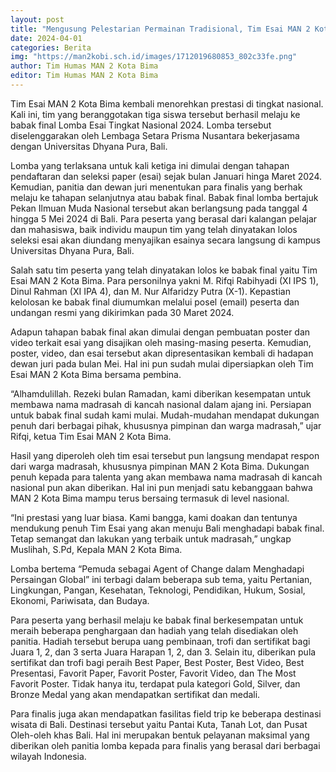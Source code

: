 ```yaml
---
layout: post
title: "Mengusung Pelestarian Permainan Tradisional, Tim Esai MAN 2 Kota Bima Siap Menuju Bali"
date: 2024-04-01
categories: Berita
img: "https://man2kobi.sch.id/images/1712019680853_802c33fe.png"
author: Tim Humas MAN 2 Kota Bima
editor: Tim Humas MAN 2 Kota Bima
---
```



Tim Esai MAN 2 Kota Bima kembali menorehkan prestasi di tingkat nasional. Kali ini, tim yang beranggotakan tiga siswa tersebut berhasil melaju ke babak final Lomba Esai Tingkat Nasional 2024. Lomba tersebut diselenggarakan oleh Lembaga Setara Prisma Nusantara bekerjasama dengan Universitas Dhyana Pura, Bali.

Lomba yang terlaksana untuk kali ketiga ini dimulai dengan tahapan pendaftaran dan seleksi paper (esai) sejak bulan Januari hinga Maret 2024. Kemudian, panitia dan dewan juri menentukan para finalis yang berhak melaju ke tahapan selanjutnya atau babak final.
Babak final lomba bertajuk Pekan Ilmuan Muda Nasional tersebut akan berlangsung pada tanggal 4 hingga 5 Mei 2024 di Bali. Para peserta yang berasal dari kalangan pelajar dan mahasiswa, baik individu maupun tim yang telah dinyatakan lolos seleksi esai akan diundang menyajikan esainya secara langsung di kampus Universitas Dhyana Pura, Bali.

Salah satu tim peserta yang telah dinyatakan lolos ke babak final yaitu Tim Esai MAN 2 Kota Bima. Para personilnya yakni M. Rifqi Rabihyadi (XI IPS 1), Dinul Rahman (XI IPA 4), dan M. Nur Alfaridzy Putra (X-1). Kepastian kelolosan ke babak final diumumkan melalui posel (email) peserta dan undangan resmi yang dikirimkan pada 30 Maret 2024.

Adapun tahapan babak final akan dimulai dengan pembuatan poster dan video terkait esai yang disajikan oleh masing-masing peserta. Kemudian, poster, video, dan esai tersebut akan dipresentasikan kembali di hadapan dewan juri pada bulan Mei. Hal ini pun sudah mulai dipersiapkan oleh Tim Esai MAN 2 Kota Bima bersama pembina.

“Alhamdulillah. Rezeki bulan Ramadan, kami diberikan kesempatan untuk membawa nama madrasah di kancah nasional dalam ajang ini. Persiapan untuk babak final sudah kami mulai. Mudah-mudahan mendapat dukungan penuh dari berbagai pihak, khususnya pimpinan dan warga madrasah,” ujar Rifqi, ketua Tim Esai MAN 2 Kota Bima.

Hasil yang diperoleh oleh tim esai tersebut pun langsung mendapat respon dari warga madrasah, khususnya pimpinan MAN 2 Kota Bima. Dukungan penuh kepada para talenta yang akan membawa nama madrasah di kancah nasional pun akan diberikan. Hal ini pun menjadi satu kebanggaan bahwa MAN 2 Kota Bima mampu terus bersaing termasuk di level nasional.

“Ini prestasi yang luar biasa. Kami bangga, kami doakan dan tentunya mendukung penuh Tim Esai yang akan menuju Bali menghadapi babak final. Tetap semangat dan lakukan yang terbaik untuk madrasah,” ungkap Muslihah, S.Pd, Kepala MAN 2 Kota Bima.

Lomba bertema “Pemuda sebagai Agent of Change dalam Menghadapi Persaingan Global” ini terbagi dalam beberapa sub tema, yaitu Pertanian, Lingkungan, Pangan, Kesehatan, Teknologi, Pendidikan, Hukum, Sosial, Ekonomi, Pariwisata, dan Budaya.

Para peserta yang berhasil melaju ke babak final berkesempatan untuk meraih beberapa penghargaan dan hadiah yang telah disediakan oleh panitia. Hadiah tersebut berupa uang pembinaan, trofi dan sertifikat bagi Juara 1, 2, dan 3 serta Juara Harapan 1, 2, dan 3. Selain itu, diberikan pula sertifikat dan trofi bagi peraih Best Paper, Best Poster, Best Video, Best Presentasi, Favorit Paper, Favorit Poster, Favorit Video, dan The Most Favorit Poster. Tidak hanya itu, terdapat pula kategori Gold, Silver, dan Bronze Medal yang akan mendapatkan sertifikat dan medali.

Para finalis juga akan mendapatkan fasilitas field trip ke beberapa destinasi wisata di Bali. Destinasi tersebut yaitu Pantai Kuta, Tanah Lot, dan Pusat Oleh-oleh khas Bali. Hal ini merupakan bentuk pelayanan maksimal yang diberikan oleh panitia lomba kepada para finalis yang berasal dari berbagai wilayah Indonesia.
